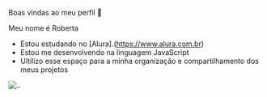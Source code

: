 Boas vindas ao meu perfil 💜

Meu nome é Roberta

- Estou estudando no [Alura].(https://www.alura.com.br)
- Estou me desenvolvendo na linguagem JavaScript
- Ultilizo esse espaço para a minha organização e compartilhamento dos meus projetos


![.](https://media1.tenor.com/m/QqMbGI_1iHoAAAAC/aight-bet.gif).
